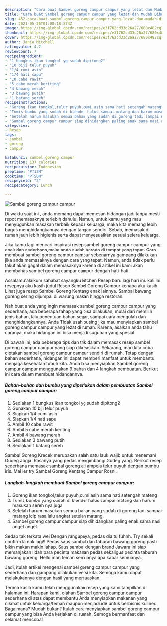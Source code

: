 ```yaml
---
description: "Cara buat Sambel goreng campur campur yang lezat dan Mudah Dibuat"
title: "Cara buat Sambel goreng campur campur yang lezat dan Mudah Dibuat"
slug: 452-cara-buat-sambel-goreng-campur-campur-yang-lezat-dan-mudah-dibuat
date: 2021-05-26T01:08:18.574Z
image: https://img-global.cpcdn.com/recipes/e3f762cd33d26a27/680x482cq70/sambel-goreng-campur-campur-foto-resep-utama.jpg
thumbnail: https://img-global.cpcdn.com/recipes/e3f762cd33d26a27/680x482cq70/sambel-goreng-campur-campur-foto-resep-utama.jpg
cover: https://img-global.cpcdn.com/recipes/e3f762cd33d26a27/680x482cq70/sambel-goreng-campur-campur-foto-resep-utama.jpg
author: Janie Mitchell
ratingvalue: 4.7
reviewcount: 7
recipeingredient:
- "1 bungkus ikan tongkol yg sudah dipitong2"
- "10 biji telur puyuh"
- "1/4 cumi asin"
- "1/4 hati sapu"
- "10 cabe rawit"
- "5 cabe merah keriting"
- "4 bawang merah"
- "3 bawang putih"
- "1 batang sereh"
recipeinstructions:
- "Goreng ikan tongkol,telur puyuh,cumi asin sama hati setengah mateng"
- "Tumis bumbu yang sudah di blender halus sampai matang dan harum masukan sereh nya juga"
- "Setelah harum masukan semua bahan yang sudah di goreng tadi sampai matang icip rasa lalu angkat setelah matang."
- "Sambel goreng campur campur siap dihidangkan paling enak sama nasi anget anget."
categories:
- Resep
tags:
- sambel
- goreng
- campur

katakunci: sambel goreng campur 
nutrition: 137 calories
recipecuisine: Indonesian
preptime: "PT13M"
cooktime: "PT50M"
recipeyield: "3"
recipecategory: Lunch

---
```



![Sambel goreng campur campur](https://img-global.cpcdn.com/recipes/e3f762cd33d26a27/680x482cq70/sambel-goreng-campur-campur-foto-resep-utama.jpg)

Di waktu  saat ini , anda memang dapat memesan hidangan jadi tanpa mesti repot memasaknya terlebih dahulu. Namun, untuk kamu yang mau menyuguhkan masakan terbaik kepada keluarga, maka kita memang lebih bagus menghidangkannya dengan tangan sendiri. Sebab, memasak di rumah jauh lebih higienis serta dapat menyesuaikan sesuai selera keluarga.

Jika kamu lagi mencari inspirasi resep sambel goreng campur campur yang enak dan sederhana,maka anda sudah berada di tempat yang tepat. Cara membuat sambel goreng campur campur  sebenarnya gampang dilakukan jika anda memasaknya dengan cara yang tepat. Namun, anda tidak perlu takut akan gagal dalam memasaknya 
karena di artikel ini kami akan membahas sambel goreng campur campur dengan hati-hati.  

Assalamu&#39;alaikum sahabat sayangku kitchen Resep baru lagi hari ini. kali ini resepnya aku kasih judul Resep Sambel Goreng Campur kenapa aku kasih. Lihat juga resep Sambel Goreng Kentang enak lainnya. Sambal bawang goreng sering dijumpai di warung makan hingga restoran.

Nah buat anda yang ingin memasak sambel goreng campur campur yang sederhana, ada beberapa tahap yang bisa dilakukan, mulai dari memilih jenis bahan, lalu penentuan bahan segar, sampai cara mengolah dan menghidangkannya. Anda Tidak usah pusing jika mau menyiapkan sambel goreng campur campur yang lezat di rumah. Karena, asalkan anda  tahu caranya, maka hidangan ini bisa menjadi suguhan yang spesial.

Di bawah ini, ada beberapa tips dan trik dalam memasak resep sambel goreng campur campur yang siap dikreasikan. Sekarang, mari kita coba ciptakan sambel goreng campur campur sendiri di rumah. Tetap dengan bahan sederhana, hidangan ini dapat memberi manfaat untuk membantu menjaga kesehatan tubuh kita. Anda bisa menyiapkan Sambel goreng campur campur menggunakan 9 bahan dan 4 langkah pembuatan. Berikut ini cara dalam membuat hidangannya.

<!--inarticleads1-->

##### Bahan-bahan dan bumbu yang diperlukan dalam pembuatan Sambel goreng campur campur:

1. Sediakan 1 bungkus ikan tongkol yg sudah dipitong2
1. Gunakan 10 biji telur puyuh
1. Siapkan 1/4 cumi asin
1. Siapkan 1/4 hati sapu
1. Ambil 10 cabe rawit
1. Ambil 5 cabe merah keriting
1. Ambil 4 bawang merah
1. Sediakan 3 bawang putih
1. Sediakan 1 batang sereh


Sambal Goreng Krecek merupakan salah satu lauk wajib untuk menemani Gudeg Jogja. Rasanya yang pedas mengimbangi Gudeg yang. Berikut resep sederhana memasak sambal goreng ati ampela telur puyuh dengan bumbu iris. Mai ler try Sambal Goreng Kentang Campur Rosni. 

<!--inarticleads2-->

##### Langkah-langkah membuat Sambel goreng campur campur:

1. Goreng ikan tongkol,telur puyuh,cumi asin sama hati setengah mateng
1. Tumis bumbu yang sudah di blender halus sampai matang dan harum masukan sereh nya juga
1. Setelah harum masukan semua bahan yang sudah di goreng tadi sampai matang icip rasa lalu angkat setelah matang.
1. Sambel goreng campur campur siap dihidangkan paling enak sama nasi anget anget.


Sedap tak terkata wei Dengan rangupnya, pedas dia tu fuhhh. Try sekali confirm la nak lagi!! Pedas saus sambal dan taburan bawang goreng pasti bikin makan makin lahap. Saus sambal dengan brand Jawara ini siap memanjakan lidah para pecinta makanan pedas sekaligus pecinta taburan bawang goreng. Hello man teman semuanya apa kabar semuanya. 

Jadi, itulah artikel mengenai  sambel goreng campur campur  yang sederhana dan gampang dilakukan versi kita. Semoga kamu dapat melakukannya dengan hasil yang memuaskan. 

Terima kasih kamu telah menggunakan resep yang kami tampilkan di halaman ini. Harapan kami, olahan  Sambel goreng campur campur sederhana di atas dapat membantu Anda menyiapkan makanan yang nikmat untuk keluarga/teman maupun menjadi ide untuk berbisnis kuliner. Bagaimana? Mudah bukan? Itulah cara menyiapkan sambel goreng campur campur yang bisa Anda kerjakan di rumah. Semoga bermanfaat dan selamat mencoba!

